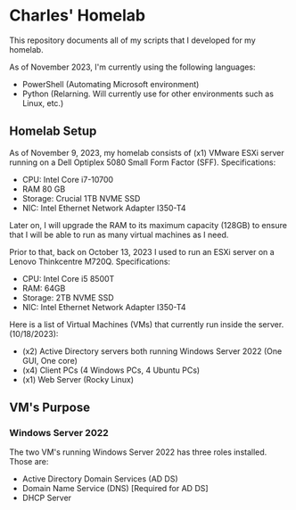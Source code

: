 # Charles' Homelab
This repository documents all of my scripts that I developed for my homelab. 

As of November 2023, I'm currently using the following languages:
- PowerShell (Automating Microsoft environment)
- Python (Relarning. Will currently use for other environments such as Linux, etc.)

## Homelab Setup
As of November 9, 2023, my homelab consists of (x1) VMware ESXi server running on a Dell Optiplex 5080 Small Form Factor (SFF).
Specifications:
- CPU: Intel Core i7-10700
- RAM 80 GB
- Storage: Crucial 1TB NVME SSD
- NIC: Intel Ethernet Network Adapter I350-T4

Later on, I will upgrade the RAM to its maximum capacity (128GB) to ensure that I will be able to run as many virtual machines as I need.

Prior to that, back on October 13, 2023 I used to run an ESXi server on a Lenovo Thinkcentre M720Q.
Specifications:
- CPU: Intel Core i5 8500T
- RAM: 64GB
- Storage: 2TB NVME SSD
- NIC: Intel Ethernet Network Adapter I350-T4

Here is a list of Virtual Machines (VMs) that currently run inside the server. (10/18/2023):
- (x2) Active Directory servers both running Windows Server 2022 (One GUI, One core)
- (x4) Client PCs (4 Windows PCs, 4 Ubuntu PCs)
- (x1) Web Server (Rocky Linux)

## VM's Purpose
### Windows Server 2022
The two VM's running Windows Server 2022 has three roles installed. Those are:
- Active Directory Domain Services (AD DS)
- Domain Name Service (DNS) [Required for AD DS]
- DHCP Server
